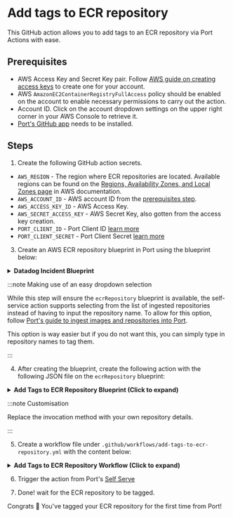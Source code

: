 # Add tags to ECR repository

This GitHub action allows you to add tags to an ECR repository via Port Actions with ease.

## Prerequisites

- AWS Access Key and Secret Key pair. Follow [AWS guide on creating access keys](https://docs.aws.amazon.com/IAM/latest/UserGuide/id_credentials_access-keys.html#Using_CreateAccessKey) to create one for your account.
- AWS `AmazonEC2ContainerRegistryFullAccess` policy should be enabled on the account to enable necessary permissions to carry out the action.
- Account ID. Click on the account dropdown settings on the upper right corner in your AWS Console to retrieve it.
- [Port's GitHub app](https://github.com/apps/getport-io) needs to be installed.

## Steps

1. Create the following GitHub action secrets.

- `AWS_REGION` - The region where ECR repositories are located. Available regions can be found on the [Regions, Availability Zones, and Local Zones page](https://docs.aws.amazon.com/AmazonRDS/latest/UserGuide/Concepts.RegionsAndAvailabilityZones.html#Concepts.RegionsAndAvailabilityZones.Regions) in AWS documentation.
- `AWS_ACCOUNT_ID` - AWS account ID from the [prerequisites step](#prerequisites).
- `AWS_ACCESS_KEY_ID` - AWS Access Key.
- `AWS_SECRET_ACCESS_KEY` - AWS Secret Key, also gotten from the access key creation.
- `PORT_CLIENT_ID` - Port Client ID [learn more](https://docs.getport.io/build-your-software-catalog/sync-data-to-catalog/api/#get-api-token)
- `PORT_CLIENT_SECRET` - Port Client Secret [learn more](https://docs.getport.io/build-your-software-catalog/sync-data-to-catalog/api/#get-api-token)

3. Create an AWS ECR repository blueprint in Port using the blueprint below:

<details>
<summary><b>Datadog Incident Blueprint</b></summary>

```json showLineNumbers
{
  "identifier": "ecrRepository",
  "description": "This blueprint represents an ECR Repository",
  "title": "ECR Repository",
  "icon": "AWS",
  "schema": {
    "properties": {
      "registryId": {
        "type": "string",
        "title": "Registry ID",
        "description": "The ID of the registry"
      },
      "arn": {
        "type": "string",
        "title": "Repository ARN",
        "description": "The ARN of the repository"
      },
      "uri": {
        "type": "string",
        "title": "Repository URI",
        "description": "The URI of the repository"
      },
      "createdAt": {
        "type": "string",
        "title": "Created At",
        "description": "Date and time the repository was created",
        "format": "date-time"
      },
      "imageTagMutability": {
        "type": "string",
        "title": "Image Tag Mutability",
        "description": "The image tag mutability setting for the repository",
        "enum": ["MUTABLE", "IMMUTABLE"],
        "enumColors": {
          "MUTABLE": "green",
          "IMMUTABLE": "darkGray"
        }
      },
      "configurationScanOnPush": {
        "type": "boolean",
        "title": "Configuration Scan on Push",
        "description": "Image scanning configuration when pushing images to this repository"
      },
      "encryptionType": {
        "type": "string",
        "title": "Encryption Type",
        "description": "The encryption type of the repository",
        "enum": ["AES256", "KMS"],
        "enumColors": {
          "AES256": "green",
          "KMS": "blue"
        }
      },
      "kmsKey": {
        "type": "string",
        "title": "KMS Key",
        "description": "The KMS key used for encryption"
      }
    },
    "required": []
  },
  "mirrorProperties": {},
  "calculationProperties": {},
  "aggregationProperties": {},
  "relations": {}
}
```

</details>

:::note Making use of an easy dropdown selection

While this step will ensure the `ecrRepository` blueprint is available, the self-service action supports selecting from the list of ingested repositories instead of having to input the repository name. To allow for this option, follow [Port's guide to ingest images and repositories into Port](https://github.com/port-labs/example-ecr-images).

This option is way easier but if you do not want this, you can simply type in repository names to tag them.

:::

4. After creating the blueprint, create the following action with the following JSON file on the `ecrRepository` blueprint:

<details>
<summary><b>Add Tags to ECR Repository Blueprint (Click to expand)</b></summary>

```json showLineNumbers
[
  {
    "identifier": "add_tags_to_ecr_repository",
    "title": "Add Tags to ECR Repository",
    "icon": "AWS",
    "userInputs": {
      "properties": {
        "repository": {
          "icon": "DefaultProperty",
          "title": "Repository",
          "type": "string",
          "blueprint": "ecrRepository",
          "description": "Use if respository has been ingested into Port. If both Repository and Repository Name are specified, Repository takes precedence.",
          "format": "entity"
        },
        "repository_name": {
          "title": "Repository Name",
          "type": "string",
          "description": "Use if Respository field is blank. If both is filled, Repository takes precedence."
        },
        "tags": {
          "icon": "DefaultProperty",
          "title": "Tags",
          "type": "object",
          "description": "Tags should be in key-value pairs like so: {\"key\": \"value\"}"
        }
      },
      "required": ["tags"],
      "order": ["tags", "repository", "repository_name"]
    },
    "invocationMethod": {
      "type": "GITHUB",
      "org": "<Enter GitHub organization>",
      "repo": "<Enter GitHub repository>",
      "workflow": "add-tags-to-ecr-repository.yml",
      "omitUserInputs": false,
      "omitPayload": false,
      "reportWorkflowStatus": true
    },
    "trigger": "CREATE",
    "description": "Add tags to a repository on AWS ECR",
    "requiredApproval": false
  }
]
```

</details>

:::note Customisation

Replace the invocation method with your own repository details.

:::

5. Create a workflow file under `.github/workflows/add-tags-to-ecr-repository.yml` with the content below:

<details>
<summary><b>Add Tags to ECR Repository Workflow (Click to expand)</b></summary>

```yaml showLineNumbers
name: Add tags to ECR repository
on:
  workflow_dispatch:
    inputs:
      repository:
        type: string
      repository_name:
        type: string
      tags:
        type: string
        required: true
        description: "Tags should be in key-value pairs like so: {\"key\": \"value\"}"
      port_payload:
        required: true
        description: Port's payload, including details for who triggered the action and
          general context (blueprint, run id, etc...)
        type: string
    secrets:
      AWS_REGION:
        required: true
      AWS_ACCOUNT_ID:
        required: true
      AWS_ACCESS_KEY_ID:
        required: true
      AWS_SECRET_ACCESS_KEY:
        required: true
      PORT_CLIENT_ID:
        required: true
      PORT_CLIENT_SECRET:
        required: true
jobs:
  create-entity-in-port-and-update-run:
    runs-on: ubuntu-latest
    steps:
      - name: Create a log message
        uses: port-labs/port-github-action@v1
        with:
          clientId: ${{ secrets.PORT_CLIENT_ID }}
          clientSecret: ${{ secrets.PORT_CLIENT_SECRET }}
          baseUrl: https://api.getport.io
          operation: PATCH_RUN
          runId: ${{fromJson(inputs.port_payload).context.runId}}
          logMessage: Starting request to add tags to ECR repository
      
      - name: Configure AWS Credentials
        uses: aws-actions/configure-aws-credentials@v1
        if: always()
        with:
          aws-access-key-id: ${{ secrets.AWS_ACCESS_KEY_ID }}
          aws-secret-access-key: ${{ secrets.AWS_SECRET_ACCESS_KEY }}
          aws-region: ${{ secrets.AWS_REGION }}

      - name: Install jq
        run: sudo apt-get install jq
      
      - name: Add Tags to ECR repository
        env:
          TAGS_JSON: ${{ inputs.tags }}
        run: |
          # Extract key-value pairs from the JSON object
          # {
          #   "env": "test",
          #   "team": "beta"
          # }

          TAGS=$(echo "${TAGS_JSON}" | jq -r '. | to_entries[] | "Key=\(.key),Value=\(.value)"' | tr '\n' ' ')

          aws ecr tag-resource \
          --resource-arn arn:aws:ecr:${{ secrets.AWS_REGION }}:${{ secrets.AWS_ACCOUNT_ID }}:repository/${{ inputs.repository && inputs.repository || inputs.repository_name }} \
          --tags ${TAGS}
      
      - name: Create a log message
        uses: port-labs/port-github-action@v1
        with:
          clientId: ${{ secrets.PORT_CLIENT_ID }}
          clientSecret: ${{ secrets.PORT_CLIENT_SECRET }}
          baseUrl: https://api.getport.io
          operation: PATCH_RUN
          runId: ${{ fromJson(inputs.port_payload).context.runId }}
          logMessage: Finished adding tags to ECR repository

```

</details>

6. Trigger the action from Port's [Self Serve](https://app.getport.io/self-serve)

7. Done! wait for the ECR repository to be tagged.

Congrats 🎉 You've tagged your ECR repository for the first time from Port!
